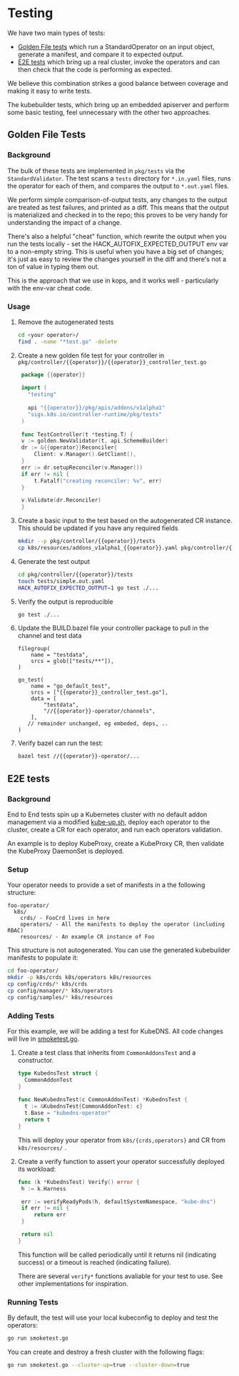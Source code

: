 # Testing

We have two main types of tests:

* [Golden File tests](#golden-file-tests) which run a StandardOperator on an input object, generate a
  manifest, and compare it to expected output.
* [E2E tests](#e2e-tests) which bring up a real cluster, invoke the operators and can then
  check that the code is performing as expected.

We believe this combination strikes a good balance between coverage and making
it easy to write tests.

The kubebuilder tests, which bring up an embedded apiserver and perform some
basic testing, feel unnecessary with the other two approaches.


## Golden File Tests

### Background

The bulk of these tests are implemented in `pkg/tests` via the `StandardValidator`.
The test scans a `tests` directory for `*.in.yaml` files, runs the operator for each 
of them, and compares the output to `*.out.yaml` files.

We perform simple comparison-of-output tests, any changes
to the output are treated as test failures, and printed as a diff. 
This means that the output is materialized and checked in to the repo; this
proves to be very handy for understanding the impact of a change.

There's also a helpful "cheat" function, which rewrite the output when you run
the tests locally - set the HACK_AUTOFIX_EXPECTED_OUTPUT env var to a non-empty
string.  This is useful when you have a big set of changes; it's just as easy to
review the changes yourself in the diff and there's not a ton of value in typing
them out.

This is the approach that we use in kops, and it works well - particularly with
the env-var cheat code.

### Usage

1. Remove the autogenerated tests
   ```bash
   cd <your operator>/
   find . -name "*test.go" -delete
   ```
1. Create a new golden file test for your controller in 
   `pkg/controller/{{operator}}/{{operator}}_controller_test.go`

   ```go
    package {{operator}}
    
    import (
      "testing"
    
      api "{{operator}}/pkg/apis/addons/v1alpha1"
      "sigs.k8s.io/controller-runtime/pkg/tests"
    )
    
    func TestController(t *testing.T) {
	v := golden.NewValidator(t, api.SchemeBuilder)
	dr := &{{operator}}Reconciler{
		Client: v.Manager().GetClient(),
	}
	err := dr.setupReconciler(v.Manager())
	if err != nil {
		t.Fatalf("creating reconciler: %v", err)
	}

	v.Validate(dr.Reconciler)
    }
   ```

1. Create a basic input to the test based on the autogenerated CR instance. This should be updated
   if you have any required fields
   
   ```bash
   mkdir --p pkg/controller/{{operator}}/tests
   cp k8s/resources/addons_v1alpha1_{{operator}}.yaml pkg/controller/{{operator}}/tests/simple.in.yaml
   ```

1. Generate the test output
   ```bash
   cd pkg/controller/{{operator}}/tests
   touch tests/simple.out.yaml
   HACK_AUTOFIX_EXPECTED_OUTPUT=1 go test ./...
   ```

1. Verify the output is reproducible
   ```bash
   go test ./...
   ```

1. Update the BUILD.bazel file your controller package to pull in the channel and test data
  
   ```bazel
   filegroup(
       name = "testdata",
       srcs = glob(["tests/**"]),
   )

   go_test(
       name = "go_default_test",
       srcs = ["{{operator}}_controller_test.go"],
       data = [
           "testdata",
           "//{{operator}}-operator/channels",
       ],
      // remainder unchanged, eg embeded, deps, ..
   )
   ```

1. Verify bazel can run the test:
   ```bash
   bazel test //{{operator}}-operator/...
   ```

## E2E tests

### Background

End to End tests spin up a Kubernetes cluster with no default addon management via a modified 
[kube-up.sh](../../kubernetes/cluster/kube-up.sh), deploy each operator to the cluster, 
create a CR for each operator, and run each operators validation.

An example is to deploy KubeProxy, create a KubeProxy CR, then validate the KubeProxy DaemonSet is
deployed.

### Setup

Your operator needs to provide a set of manifests in a the following structure:

```text
foo-operator/
  k8s/
    crds/ - FooCrd lives in here
    operators/ - All the manifests to deploy the operator (including RBAC)
    resources/ - An example CR instance of Foo
```

This structure is not autogenerated. You can use the generated kubebuilder manifests to populate it:

```bash
cd foo-operator/
mkdir -p k8s/crds k8s/operators k8s/resources
cp config/crds/* k8s/crds
cp config/manager/* k8s/operators
cp config/samples/* k8s/resources
```

### Adding Tests

For this example, we will be adding a test for KubeDNS. 
All code changes will live in [smoketest.go](../../../hack/smoketest.go).

1. Create a test class that inherits from `CommonAddonsTest` and a constructor.

   ```go
   type KubednsTest struct {
     CommonAddonTest
   }
    
   func NewKubednsTest(c CommonAddonTest) *KubednsTest {
     t := &KubednsTest{CommonAddonTest: c}
     t.Base = "kubedns-operator"
     return t
   }
   ```
   
    This will deploy your operator from `k8s/{crds,operators}` and CR from `k8s/resources/` .

1. Create a verify function to assert your operator successfully deployed its workload:

   ```go
   func (k *KubednsTest) Verify() error {
   	h := k.Harness
   
   	err := verifyReadyPods(h, defaultSystemNamespace, "kube-dns")
   	if err != nil {
   		return err
   	}
   
   	return nil
   }
   ```
   
   This function will be called periodically until it returns nil (indicating success) or a
   timeout is reached (indicating failure).
   
   There are several `verify*` functions avaliable for your test to use. See other implementations
   for inspiration.

### Running Tests

By default, the test will use your local kubeconfig to deploy and test the operators:

```bash
go run smoketest.go
```

You can create and destroy a fresh cluster with the following flags:

```bash
go run smoketest.go --cluster-up=true --cluster-down=true
```
